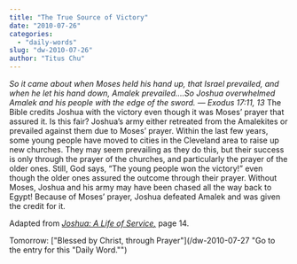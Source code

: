 ```yaml
---
title: "The True Source of Victory"
date: "2010-07-26"
categories: 
  - "daily-words"
slug: "dw-2010-07-26"
author: "Titus Chu"
---
```


_So it came about when Moses held his hand up, that Israel prevailed, and when he let his hand down, Amalek prevailed....So Joshua overwhelmed Amalek and his people with the edge of the sword. — Exodus 17:11, 13_ The Bible credits Joshua with the victory even though it was Moses’ prayer that assured it. Is this fair? Joshua’s army either retreated from the Amalekites or prevailed against them due to Moses’ prayer. Within the last few years, some young people have moved to cities in the Cleveland area to raise up new churches. They may seem prevailing as they do this, but their success is only through the prayer of the churches, and particularly the prayer of the older ones. Still, God says, “The young people won the victory!” even though the older ones assured the outcome through their prayer. Without Moses, Joshua and his army may have been chased all the way back to Egypt! Because of Moses’ prayer, Joshua defeated Amalek and was given the credit for it.

Adapted from _[Joshua: A Life of Service](/book-joshua/ "Go to the listing for this book.")[,](/book-journey/ "Go to the listing for this book.")_ page 14.

Tomorrow: ["Blessed by Christ, through Prayer"](/dw-2010-07-27 "Go to the entry for this "Daily Word."")
